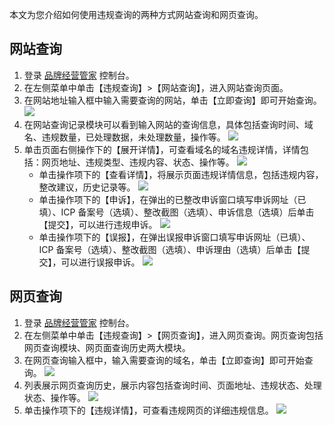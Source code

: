 本文为您介绍如何使用违规查询的两种方式网站查询和网页查询。





## 网站查询

1. 登录 [品牌经营管家](https://console.cloud.tencent.com/bma) 控制台。
2. 在左侧菜单中单击【违规查询】>【网站查询】，进入网站查询页面。
3. 在网站地址输入框中输入需要查询的网站，单击【立即查询】即可开始查询。
 ![](https://main.qcloudimg.com/raw/ddcaa633769cb6445cf1dafebe1f0c79.png)
4. 在网站查询记录模块可以看到输入网站的查询信息，具体包括查询时间、域名、违规数量，已处理数据，未处理数量，操作等。
![](https://main.qcloudimg.com/raw/21b547117e887fbb979d3de8affdecbf.png)
5. 单击页面右侧操作下的【展开详情】，可查看域名的域名违规详情，详情包括：网页地址、违规类型、违规内容、状态、操作等。
![](https://main.qcloudimg.com/raw/419d1e78c517998b2149fbd69be90b15.png)
	- 单击操作项下的【查看详情】，将展示页面违规详情信息，包括违规内容，整改建议，历史记录等。
	![](https://main.qcloudimg.com/raw/9e9889ee2407635572a131d732a45b13.png)
	- 单击操作项下的【申诉】，在弹出的已整改申诉窗口填写申诉网址（已填）、ICP 备案号（选填）、整改截图（选填）、申诉信息（选填）后单击【提交】，可以进行违规申诉。
	![](https://main.qcloudimg.com/raw/39884ba036e9c93ece14e48c1c2bead1.jpg)
	- 单击操作项下的【误报】，在弹出误报申诉窗口填写申诉网址（已填）、ICP 备案号（选填）、整改截图（选填）、申诉理由（选填）后单击【提交】，可以进行误报申诉。
	![](https://main.qcloudimg.com/raw/0092aa9505cf249ad2ae1eb80109b8b4.jpg)

  



## 网页查询

1. 登录 [品牌经营管家](https://console.cloud.tencent.com/bma) 控制台。
2. 在左侧菜单中单击【违规查询】>【网页查询】，进入网页查询。网页查询包括网页查询模块、网页面查询历史两大模块。
3. 在网页查询输入框中，输入需要查询的域名，单击【立即查询】即可开始查询。
  ![](https://main.qcloudimg.com/raw/5d61ae13edbdc8bc37613f5d62bf7231.png)
4. 列表展示网页查询历史，展示内容包括查询时间、页面地址、违规状态、处理状态、操作等。
![](https://main.qcloudimg.com/raw/d1aff1b95e8b51672ee5135b801310ea.png)
5. 单击操作项下的【违规详情】，可查看违规网页的详细违规信息。
![](https://main.qcloudimg.com/raw/27f087c87d6a4f8bf2f2920b8b7d147e.png)
